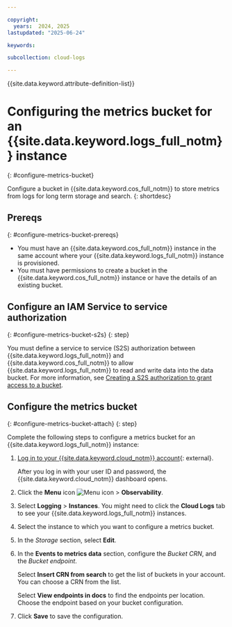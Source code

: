 ```yaml
---

copyright:
  years:  2024, 2025
lastupdated: "2025-06-24"

keywords:

subcollection: cloud-logs

---
```


{{site.data.keyword.attribute-definition-list}}


# Configuring the metrics bucket for an {{site.data.keyword.logs_full_notm}} instance
{: #configure-metrics-bucket}

Configure a bucket in {{site.data.keyword.cos_full_notm}} to store metrics from logs for long term storage and search.
{: shortdesc}


## Prereqs
{: #configure-metrics-bucket-prereqs}

- You must have an {{site.data.keyword.cos_full_notm}} instance in the same account where your {{site.data.keyword.logs_full_notm}} instance is provisioned.
- You must have permissions to create a bucket in the {{site.data.keyword.cos_full_notm}} instance or have the details of an existing bucket.


## Configure an IAM Service to service authorization
{: #configure-metrics-bucket-s2s}
{: step}

You must define a service to service (S2S) authorization between {{site.data.keyword.logs_full_notm}} and {{site.data.keyword.cos_full_notm}} to allow {{site.data.keyword.logs_full_notm}} to read and write data into the data bucket. For more information, see [Creating a S2S authorization to grant access to a bucket](/docs/cloud-logs?topic=cloud-logs-iam-service-auth-cos).


## Configure the metrics bucket
{: #configure-metrics-bucket-attach}
{: step}

Complete the following steps to configure a metrics bucket for an {{site.data.keyword.logs_full_notm}} instance:

1. [Log in to your {{site.data.keyword.cloud_notm}} account](https://cloud.ibm.com/login){: external}.

	After you log in with your user ID and password, the {{site.data.keyword.cloud_notm}} dashboard opens.

2. Click the **Menu** icon ![Menu icon](../icons/icon_hamburger.svg) &gt; **Observability**.

3. Select **Logging** &gt; **Instances**. You might need to click the **Cloud Logs** tab to see your {{site.data.keyword.logs_full_notm}} instances.

4. Select the instance to which you want to configure a metrics bucket.

5. In the *Storage* section, select **Edit**.

6. In the **Events to metrics data** section, configure the *Bucket CRN*, and the *Bucket endpoint*.

    Select **Insert CRN from search** to get the list of buckets in your account. You can choose a CRN from the list.

    Select **View endpoints in docs** to find the endpoints per location. Choose the endpoint based on your bucket configuration.

7. Click **Save** to save the configuration.

